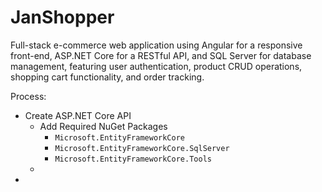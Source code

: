 # JanShopper
Full-stack e-commerce web application using Angular for a responsive front-end, ASP.NET Core for a RESTful API, and SQL Server for database management, featuring user authentication, product CRUD operations, shopping cart functionality, and order tracking.

Process:
<ul>
  <li>Create ASP.NET Core API
    <ul>
      <li>Add Required NuGet Packages
        <ul>
          <li><code>Microsoft.EntityFrameworkCore</code></li>
          <li><code>Microsoft.EntityFrameworkCore.SqlServer</code></li>
          <li><code>Microsoft.EntityFrameworkCore.Tools</code></li>
        </ul>
      </li>
      <li></li>
    </ul>
  <li>
</ul>